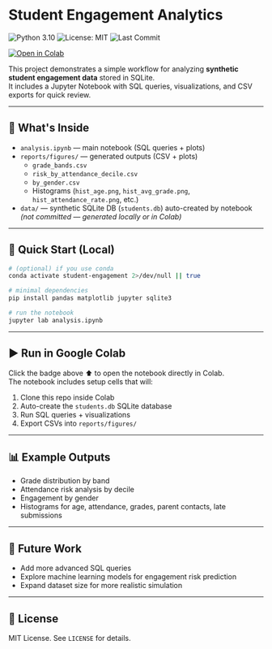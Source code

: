 # Student Engagement Analytics

![Python 3.10](https://img.shields.io/badge/python-3.10-blue.svg)
![License: MIT](https://img.shields.io/badge/License-MIT-yellow.svg)
![Last Commit](https://img.shields.io/github/last-commit/hellosultan/student-engagement-analytics)

[![Open in Colab](https://colab.research.google.com/assets/colab-badge.svg)](https://colab.research.google.com/github/hellosultan/student-engagement-analytics/blob/main/analysis.ipynb)

This project demonstrates a simple workflow for analyzing **synthetic student engagement data** stored in SQLite.  
It includes a Jupyter Notebook with SQL queries, visualizations, and CSV exports for quick review.

---

## 📂 What's Inside

- `analysis.ipynb` — main notebook (SQL queries + plots)
- `reports/figures/` — generated outputs (CSV + plots)  
  - `grade_bands.csv`  
  - `risk_by_attendance_decile.csv`  
  - `by_gender.csv`  
  - Histograms (`hist_age.png`, `hist_avg_grade.png`, `hist_attendance_rate.png`, etc.)
- `data/` — synthetic SQLite DB (`students.db`) auto-created by notebook  
  *(not committed — generated locally or in Colab)*

---

## 🚀 Quick Start (Local)

```bash
# (optional) if you use conda
conda activate student-engagement 2>/dev/null || true

# minimal dependencies
pip install pandas matplotlib jupyter sqlite3

# run the notebook
jupyter lab analysis.ipynb
```

---

## ▶️ Run in Google Colab

Click the badge above ⬆ to open the notebook directly in Colab.  
The notebook includes setup cells that will:

1. Clone this repo inside Colab  
2. Auto-create the `students.db` SQLite database  
3. Run SQL queries + visualizations  
4. Export CSVs into `reports/figures/`

---

## 📊 Example Outputs

- Grade distribution by band  
- Attendance risk analysis by decile  
- Engagement by gender  
- Histograms for age, attendance, grades, parent contacts, late submissions  


---

## 🔮 Future Work
- Add more advanced SQL queries  
- Explore machine learning models for engagement risk prediction  
- Expand dataset size for more realistic simulation  

---

## 📜 License
MIT License. See `LICENSE` for details.
